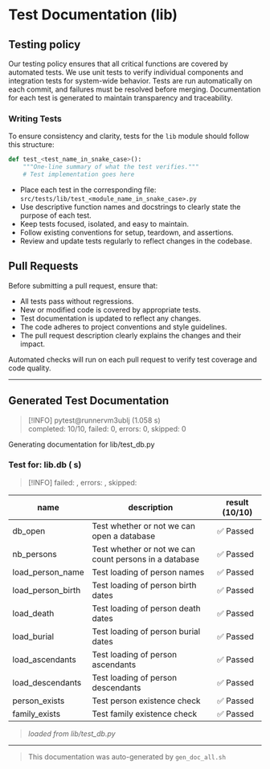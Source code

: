 # Test Documentation (lib)

## Testing policy

Our testing policy ensures that all critical functions are covered by automated tests.
We use unit tests to verify individual components and integration tests for system-wide behavior.
Tests are run automatically on each commit, and failures must be resolved before merging.
Documentation for each test is generated to maintain transparency and traceability.

### Writing Tests

To ensure consistency and clarity, tests for the `lib` module should follow this structure:

```python
def test_<test_name_in_snake_case>():
    """One-line summary of what the test verifies."""
    # Test implementation goes here
```

- Place each test in the corresponding file:
  `src/tests/lib/test_<module_name_in_snake_case>.py`
- Use descriptive function names and docstrings to clearly state the purpose of each test.
- Keep tests focused, isolated, and easy to maintain.
- Follow existing conventions for setup, teardown, and assertions.
- Review and update tests regularly to reflect changes in the codebase.
## Pull Requests

Before submitting a pull request, ensure that:

- All tests pass without regressions.
- New or modified code is covered by appropriate tests.
- Test documentation is updated to reflect any changes.
- The code adheres to project conventions and style guidelines.
- The pull request description clearly explains the changes and their impact.

Automated checks will run on each pull request to verify test coverage and code quality.

---

## Generated Test Documentation
> [!INFO] pytest@runnervm3ublj (1.058 s)<br>
> completed: 10/10, failed: 0, errors: 0, skipped: 0

Generating documentation for lib/test_db.py
### Test for: lib.db ( s)
> [!INFO] failed: , errors: , skipped: 

| name | description | result (10/10) |
|------|-------------|--------|
| db_open | Test whether or not we can open a database | ✅ Passed |
| nb_persons | Test whether or not we can count persons in a database | ✅ Passed |
| load_person_name | Test loading of person names | ✅ Passed |
| load_person_birth | Test loading of person birth dates | ✅ Passed |
| load_death | Test loading of person death dates | ✅ Passed |
| load_burial | Test loading of person burial dates | ✅ Passed |
| load_ascendants | Test loading of person ascendants | ✅ Passed |
| load_descendants | Test loading of person descendants | ✅ Passed |
| person_exists | Test person existence check | ✅ Passed |
| family_exists | Test family existence check | ✅ Passed |
> *loaded from lib/test_db.py*
---
> This documentation was auto-generated by `gen_doc_all.sh`

